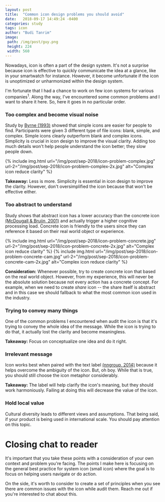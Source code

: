 ```yaml
---
layout: post
title:  "Common icon design problems you should avoid"
date:   2018-09-17 14:49:24 -0400
categories: study
tags: icon
author: "Budi Tanrim"
image:
 path: /img/post/guy.png
 height: 224
 width: 560
---
```


Nowadays, icon is often a part of the design system. It's not a surprise because icon is effective to quickly communicate the idea at a glance, like in your smartwatch for instance. However, it become unfortunate if the icon is unoptimized or unharmonized within the design system.

I'm fortunate that I had a chance to work on few icon systems for various companies<sup>1</sup>. Along the way, I've encountered some common problems and I want to share it here. So, here it goes in no particular order.

<!-- ![image](/img/post/guy.png) -->
<!-- {% include img.html url="/img/post/guy.png" url-2="/img/post/guy-2.png" description="guy" %} -->

### Too complex and become visual noise
Study by [Byrne (1993)][complex] showed that simple icons are easier for people to find. Participants were given 3 different type of file icons: blank, simple, and complex. Simple icons clearly outperform blank and complex icons. Simplicity is crucial in icon design to improve the visual clarity. Adding too much details won't help people understand the icon better; they slow people down.

{% include img.html url="/img/post/sep-2018/icon-problem-complex.jpg" url-2="/img/post/sep-2018/icon-problem-complex-2x.jpg" alt="Complex icon reduce clarity" %}

**Takeaway:** Less is more. Simplicity is essential in icon design to improve the clarity. However, don't oversimplified the icon because that won't be effective either.


### Too abstract to understand
Study shows that abstract icon has a lower accuracy than the concrete icon [(McDougall & Bruijn, 2001)][mcdougall] and actually trigger a higher cognitive processing load. Concrete icon is friendly to the users since they can reference it based on their real world object or experience.

{% include img.html url="/img/post/sep-2018/icon-problem-concrete.jpg" url-2="/img/post/sep-2018/icon-problem-concrete-2x.jpg" alt="Complex icon reduce clarity" %}
{% include img.html url="/img/post/sep-2018/icon-problem-concrete-cam.jpg" url-2="/img/post/sep-2018/icon-problem-concrete-cam-2x.jpg" alt="Complex icon reduce clarity" %}

**Consideration:** Whenever possible, try to create concrete icon that based on the real world object. However, from my experience, this will never be the absolute solution because not every action has a concrete concept. For example, when we need to create _share_ icon -- the share itself is abstract and in this case we should fallback to what the most common icon used in the industry.

### Trying to convey many things
One of the common problems I encountered when audit the icon is that it's trying to convey the whole idea of the message. While the icon is trying to do that, it actually lost the clarity and become meaningless.

**Takeaway:** Focus on conceptualize one idea and do it right.


### Irrelevant message
Icon works best when paired with the text label [(nngroup, 2014)][nngroup-research] because it helps overcome the ambiguity of the icon.
But, oh boy. While that is true, you should still choose the icon metaphor considerably.



**Takeaway:** The label will help clarify the icon's meaning, but they should work harmoniously. Failing at doing this will decrease the value of the icon.

### Hold local value
Cultural diversity leads to different views and assumptions. That being said, if your product is being used in international scale. You should pay attention on this topic.

# Closing chat to reader
It's important that you take these points with a consideration of your own context and problem you're facing. The points I make here is focusing on the general best practice for system icon (small icon) where the goal is to focus on helping users navigate or do action.

On the side, it's worth to consider to create a set of principles when you see there are common issues with the icon while audit them. Reach me out if you're interested to chat about this.

[complex]: https://www.researchgate.net/publication/2466259_Using_Icons_to_Find_Documents_Simplicity_Is_Critical
[nngroup-research]: https://www.nngroup.com/articles/icon-usability/
[mcdougall]: https://www.researchgate.net/publication/12797317_Measuring_symbol_and_icon_characteristics_Norms_for_concreteness_complexity_meaningfulness_familiarity_and_semantic_distance_for_239_symbols
[concrete]: http://www.comm.rwth-aachen.de/files/effects_of_icon_concreteness.pdf

